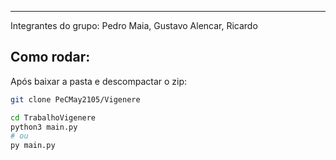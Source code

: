 
---
Integrantes do grupo: Pedro Maia, Gustavo Alencar, Ricardo
## Como rodar:
Após baixar a pasta e descompactar o zip:
```bash
git clone PeCMay2105/Vigenere

cd TrabalhoVigenere
python3 main.py
# ou
py main.py